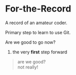 # For-the-Record
A record of an amateur coder.

Primary step to learn to use Git.

Are we good to go now?

1. the very **first** step forward

> are we good?<br>
> not really!


